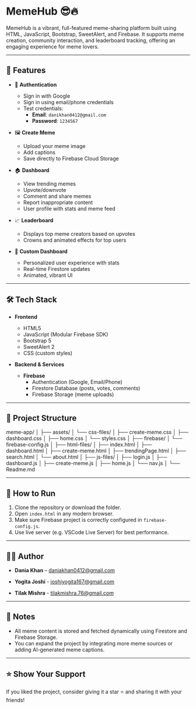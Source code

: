 # MemeHub 😎🔥

MemeHub is a vibrant, full-featured meme-sharing platform built using HTML, JavaScript, Bootstrap, SweetAlert, and Firebase. It supports meme creation, community interaction, and leaderboard tracking, offering an engaging experience for meme lovers.

---

## 🚀 Features

- 🔐 **Authentication**  
  - Sign in with Google  
  - Sign in using email/phone credentials  
  - Test credentials:
    - **Email**: `danikhan0412@gmail.com`  
    - **Password**: `1234567`  

- 🖼️ **Create Meme**
  - Upload your meme image
  - Add captions
  - Save directly to Firebase Cloud Storage

- 🏠 **Dashboard**
  - View trending memes
  - Upvote/downvote
  - Comment and share memes
  - Report inappropriate content
  - User profile with stats and meme feed

- 📈 **Leaderboard**
  - Displays top meme creators based on upvotes
  - Crowns and animated effects for top users

- 🧰 **Custom Dashboard**
  - Personalized user experience with stats
  - Real-time Firestore updates
  - Animated, vibrant UI

---

## 🛠️ Tech Stack

- **Frontend**
  - HTML5
  - JavaScript (Modular Firebase SDK)
  - Bootstrap 5
  - SweetAlert 2
  - CSS (custom styles)

- **Backend & Services**
  - **Firebase**
    - Authentication (Google, Email/Phone)
    - Firestore Database (posts, votes, comments)
    - Firebase Storage (meme uploads)

---

## 📁 Project Structure

meme-app/
│
├── assets/
│ └── css-files/
│ ├── create-meme.css
│ ├── dashboard.css
│ ├── home.css
│ └── styles.css
│
├── firebase/
│ └── firebase-config.js
│
├── html-files/
│ ├── index.html
│ ├── dashboard.html
│ ├── create-meme.html
│ ├── trendingPage.html
│ ├── search.html
│ └── about.html
│
├── js-files/
│ ├── login.js
│ ├── dashboard.js
│ ├── create-meme.js
│ ├── home.js
│ └── nav.js
│
└── Readme.md


---

## 🧪 How to Run

1. Clone the repository or download the folder.
2. Open `index.html` in any modern browser.
3. Make sure Firebase project is correctly configured in `firebase-config.js`.
4. Use live server (e.g. VSCode Live Server) for best performance.

---

## 👨‍💻 Author

- **Dania Khan** – [daniakhan0412@gmail.com](mailto:daniakhan0412@gmail.com)

- **Yogita Joshi** - [joshiyogita167@gmail.com](mailto:joshiyogita167@gmail.com)

- **Tilak Mishra** - [tilakmishra.76@gmail.com](mailto:tilakmishra.76@gmail.com)

---

## 📢 Notes

- All meme content is stored and fetched dynamically using Firestore and Firebase Storage.
- You can expand the project by integrating more meme sources or adding AI-generated meme captions.

---

## ⭐️ Show Your Support

If you liked the project, consider giving it a star ⭐ and sharing it with your friends!

